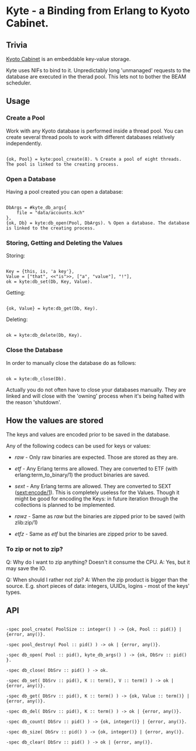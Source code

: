 # Kyte - a Binding from Erlang to Kyoto Cabinet.

## Trivia

[Kyoto Cabinet](http://fallabs.com/kyotocabinet/) is an embeddable key-value storage.

Kyte uses NIFs to bind to it. 
Unpredictably long 'unmanaged' requests to the database are executed in the therad pool. 
This lets not to bother the BEAM scheduler.

## Usage

### Create a Pool

Work with any Kyoto database is performed inside a thread pool.
You can create several thread pools to work with different databases relatively independently.

<code>
{ok, Pool} = kyte:pool_create(8). % Create a pool of eight threads. The pool is linked to the creating process.
</code>

### Open a Database

Having a pool created you can open a database:

<code>
DbArgs = #kyte_db_args{
	file = "data/accounts.kch"
},
{ok, Db} = kyte:db_open(Pool, DbArgs). % Open a database. The database is linked to the creating process.
</code>

### Storing, Getting and Deleting the Values

Storing:

<code>
Key = {this, is, 'a key'},
Value = ["that", <<"is">>, ["a", "value"], "!"],
ok = kyte:db_set(Db, Key, Value).
</code>

Getting:

<code>
{ok, Value} = kyte:db_get(Db, Key).
</code>

Deleting:

<code>
ok = kyte:db_delete(Db, Key).
</code>

### Close the Database

In order to manually close the database do as follows:

<code>
ok = kyte:db_close(Db).
</code>

Actually you do not often have to close your databases manually.
They are linked and will close with the 'owning' process when it's being halted with the reason 'shutdown'.


## How the values are stored

The keys and values are encoded prior to be saved in the database.

Any of the following codecs can be used for keys or values:

*	*raw* - Only raw binaries are expected. Those are stored as they are.

*	*etf* - Any Erlang terms are allowed. They are converted to ETF (with erlang:term_to_binary/1) the product binaries are saved.

*	*sext* - Any Erlang terms are allowed. They are converted to SEXT ([sext:encode/1](https://github.com/uwiger/sext)).
This is completely useless for the Values. 
Though it might be good for encoding the Keys: in future iteration through the collections is planned to be implemented.

*	*rawz* - Same as *raw* but the binaries are zipped prior to be saved (with zlib:zip/1)

*	*etfz* - Same as *etf* but the binaries are zipped prior to be saved.


### To zip or not to zip?

Q: Why do I want to zip anything? Doesn't it consume the CPU.
A: Yes, but it may save the IO.

Q: When should I rather not zip?
A: When the zip product is bigger than the source. E.g. short pieces of data: integers, UUIDs, logins - most of the keys' types.


## API

<code>
-spec pool_create( PoolSize :: integer() ) -> {ok, Pool :: pid()} | {error, any()}.
</code>

<code>
-spec pool_destroy( Pool :: pid() ) -> ok | {error, any()}.
</code>

<code>
-spec db_open( Pool :: pid(), kyte_db_args() ) -> {ok, DbSrv :: pid() }.
</code>

<code>
-spec db_close( DbSrv :: pid() ) -> ok.
</code>

<code>
-spec db_set( DbSrv :: pid(), K :: term(), V :: term() ) -> ok | {error, any()}.
</code>

<code>
-spec db_get( DbSrv :: pid(), K :: term() ) -> {ok, Value :: term()} | {error, any()}.
</code>

<code>
-spec db_del( DbSrv :: pid(), K :: term() ) -> ok | {error, any()}.
</code>

<code>
-spec db_count( DbSrv :: pid() ) -> {ok, integer()} | {error, any()}.
</code>

<code>
-spec db_size( DbSrv :: pid() ) -> {ok, integer()} | {error, any()}.
</code>

<code>
-spec db_clear( DbSrv :: pid() ) -> ok | {error, any()}.
</code>




